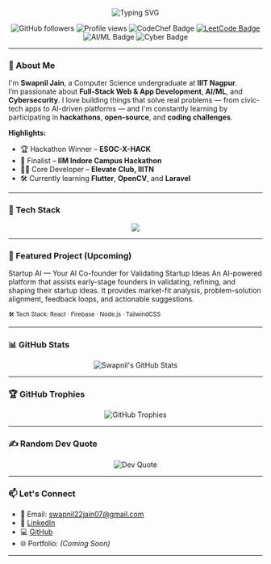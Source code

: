 <!-- GitHub Banner -->
<!-- Typing SVG Banner (wrapped correctly) -->
<div align="center">
  <img src="https://readme-typing-svg.demolab.com?font=Fira+Code&duration=3000&pause=1000&color=00F7FF&center=true&vCenter=true&multiline=true&width=700&height=100&lines=Hi+I'm+Swapnil+Jain;CS+Undergrad+at+IIIT+Nagpur;Full-Stack+Dev+%7C+AI/ML+Enthusiast+%7C+Cybersecurity+Explorer" alt="Typing SVG" />
</div>

<p align="center">
  <img src="https://img.shields.io/github/followers/swapnil220705?label=Followers&style=social" alt="GitHub followers" />
  <img src="https://komarev.com/ghpvc/?username=swapnil220705&label=Profile+Views&color=0e75b6&style=flat" alt="Profile views" />
  <img src="https://img.shields.io/badge/CodeChef-★★%20(2%20Star)-orange?style=flat&logo=codechef" alt="CodeChef Badge" />
  <a href="https://leetcode.com/swapnil_2207/" target="_blank">
    <img src="https://img.shields.io/badge/LeetCode-Profile-yellow?style=flat&logo=leetcode" alt="LeetCode Badge" />
  </a>
  <img src="https://img.shields.io/badge/AI%2FML-Enthusiast-blueviolet" alt="AI/ML Badge" />
  <img src="https://img.shields.io/badge/Cybersecurity-Explorer-darkred" alt="Cyber Badge" />
</p>



---

### 👋 About Me

I'm **Swapnil Jain**, a Computer Science undergraduate at **IIIT Nagpur**.  
I’m passionate about **Full-Stack Web & App Development**, **AI/ML**, and **Cybersecurity**. I love building things that solve real problems — from civic-tech apps to AI-driven platforms — and I'm constantly learning by participating in **hackathons**, **open-source**, and **coding challenges**.

**Highlights:**
- 🏆 Hackathon Winner – **ESOC-X-HACK**
- 🎯 Finalist – **IIM Indore Campus Hackathon**
- 👨‍💻 Core Developer – **Elevate Club, IIITN**
- 🛠️ Currently learning **Flutter**, **OpenCV**, and **Laravel**

---

### 🧰 Tech Stack

<p align="center">
  <img src="https://skillicons.dev/icons?i=c,cpp,java,js,html,css,tailwind,react,nextjs,flutter,dart,nodejs,express,mongodb,firebase,python,tensorflow,git,github,figma,linux,postman,vscode,docker" />
</p>

---

### 🚀 Featured Project (Upcoming)

Startup AI — Your AI Co-founder for Validating Startup Ideas
An AI-powered platform that assists early-stage founders in validating, refining, and shaping their startup ideas.
It provides market-fit analysis, problem-solution alignment, feedback loops, and actionable suggestions.

<sub>🛠️ Tech Stack: React · Firebase · Node.js · TailwindCSS </sub>

---

### 📊 GitHub Stats

<p align="center">
  <img src="https://github-readme-stats.vercel.app/api?username=swapnil220705&show_icons=true&theme=tokyonight" alt="Swapnil's GitHub Stats" />
</p>

---

### 🏆 GitHub Trophies

<p align="center">
  <img src="https://github-profile-trophy.vercel.app/?username=swapnil220705&theme=tokyonight&no-frame=true&column=7&margin-w=5" alt="GitHub Trophies" />
</p>

---

### ✍️ Random Dev Quote

<p align="center">
  <img src="https://quotes-github-readme.vercel.app/api?type=horizontal&theme=dark" alt="Dev Quote" />
</p>

---

### 📫 Let's Connect

- 📧 Email: [swapnil22jain07@gmail.com](mailto:swapnil22jain07@gmail.com)  
- 🔗 [LinkedIn](https://www.linkedin.com/in/swapnil-jain-71ab66295)  
- 💻 [GitHub](https://github.com/swapnil220705)  
- 🌐 Portfolio: *(Coming Soon)*

---
